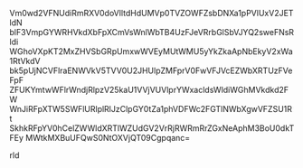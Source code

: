 Vm0wd2VFNUdiRmRXV0doVlltdHdUMVp0TVZOWFZsbDNXa1pPVlUxV2JETldN
blF3VmpGYWRHVkdXbFpXCmVsWnlWbTB4UzFJeVRrbGlSbVJYQ2sweFNsRldi
WGhoVXpKT2MxZHVSbGRpUmxwWVEyMUtWMU5yYkZkaApNbEkyV2xWa1RtVkdV
bk5pUjNCVFlraENWVkV5TVV0U2JHUlpZMFprV0FwVFJVcEZWbXRTUzFVeFpF
ZFUKYmtwWFlrWndjRlpzV25kaU1VVjVUVlprYWxacldsWldiWGhMVkdkd2FW
WnJiRFpXTW5SWFlURlplRlJzClpGY0tZa1phVDFWc2FGTlNWbXgwVFZSU1Rt
SkhkRFpYV0hCelZWWldXRTlWZUdGV2VrRjRWRmRrZGxNeAphM3BoU0dkTFEy
MWtkMXBuUFQwS0NtOXVjQT09Cgpqanc=

rld